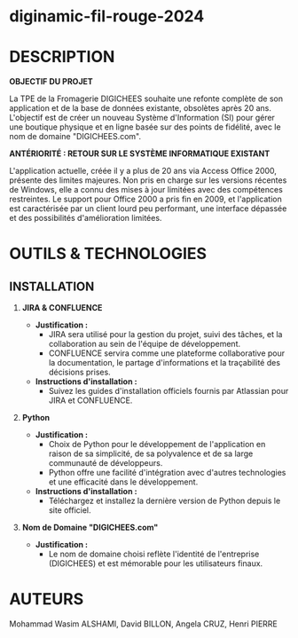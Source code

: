 # diginamic-fil-rouge-2024


# DESCRIPTION

**OBJECTIF DU PROJET**

La TPE de la Fromagerie DIGICHEES souhaite une refonte complète de son application et de la base de données existante, obsolètes après 20 ans. L'objectif est de créer un nouveau Système d'Information (SI) pour gérer une boutique physique et en ligne basée sur des points de fidélité, avec le nom de domaine "DIGICHEES.com".

**ANTÉRIORITÉ : RETOUR SUR LE SYSTÈME INFORMATIQUE EXISTANT**

L'application actuelle, créée il y a plus de 20 ans via Access Office 2000, présente des limites majeures. Non pris en charge sur les versions récentes de Windows, elle a connu des mises à jour limitées avec des compétences restreintes. Le support pour Office 2000 a pris fin en 2009, et l'application est caractérisée par un client lourd peu performant, une interface dépassée et des possibilités d'amélioration limitées.

# OUTILS & TECHNOLOGIES

## INSTALLATION

1. **JIRA & CONFLUENCE**
   - **Justification :**
      - JIRA sera utilisé pour la gestion du projet, suivi des tâches, et la collaboration au sein de l'équipe de développement.
      - CONFLUENCE servira comme une plateforme collaborative pour la documentation, le partage d'informations et la traçabilité des décisions prises.
   - **Instructions d'installation :**
      - Suivez les guides d'installation officiels fournis par Atlassian pour JIRA et CONFLUENCE.

2. **Python**
   - **Justification :**
      - Choix de Python pour le développement de l'application en raison de sa simplicité, de sa polyvalence et de sa large communauté de développeurs.
      - Python offre une facilité d'intégration avec d'autres technologies et une efficacité dans le développement.
   - **Instructions d'installation :**
      - Téléchargez et installez la dernière version de Python depuis le site officiel.

3. **Nom de Domaine "DIGICHEES.com"**
   - **Justification :**
      - Le nom de domaine choisi reflète l'identité de l'entreprise (DIGICHEES) et est mémorable pour les utilisateurs finaux.

# AUTEURS

Mohammad Wasim ALSHAMI, David BILLON, Angela CRUZ, Henri PIERRE
